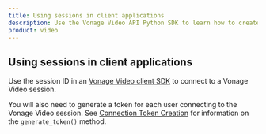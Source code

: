 ```yaml
---
title: Using sessions in client applications
description: Use the Vonage Video API Python SDK to learn how to create a session. Sessions allow participants to use audio, video, and messaging functionality in your application.
product: video
---
```


## Using sessions in client applications

Use the session ID in an [Vonage Video client SDK](/video/client-sdks/overview) to connect to a Vonage Video session.

You will also need to generate a token for each user connecting to the Vonage Video session. See [Connection Token Creation](/video/tutorials/create-token) for information on the `generate_token()` method.
